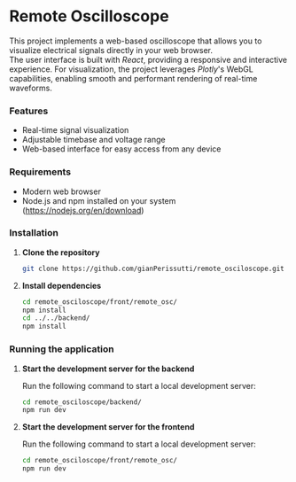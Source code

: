 # Remote Oscilloscope

This project implements a web-based oscilloscope that allows you to visualize electrical signals directly in your web browser.  
The user interface is built with *React*, providing a responsive and interactive experience.
For visualization, the project leverages *Plotly*'s WebGL capabilities, enabling smooth and performant rendering of real-time waveforms.

### Features
 - Real-time signal visualization
 - Adjustable timebase and voltage range
 - Web-based interface for easy access from any device

### Requirements
 - Modern web browser
 - Node.js and npm installed on your system (https://nodejs.org/en/download)

### Installation
 1. **Clone the repository**

    ```bash
    git clone https://github.com/gianPerissutti/remote_osciloscope.git
    ```

 2. **Install dependencies**

    ```bash
    cd remote_osciloscope/front/remote_osc/
    npm install
    cd ../../backend/
    npm install
    ```

### Running the application
 1. **Start the development server for the backend**
    
    Run the following command to start a local development server:
    ```bash
    cd remote_osciloscope/backend/
    npm run dev
    ```

2. **Start the development server for the frontend**

   Run the following command to start a local development server:
    ```bash
    cd remote_osciloscope/front/remote_osc/
    npm run dev
    ```

